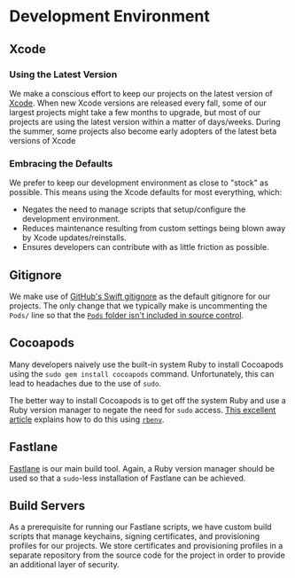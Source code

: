 # Development Environment

## Xcode

### Using the Latest Version

We make a conscious effort to keep our projects on the latest version of [Xcode](https://developer.apple.com/xcode/). When new Xcode versions are released every fall, some of our largest projects might take a few months to upgrade, but most of our projects are using the latest version within a matter of days/weeks. During the summer, some projects also become early adopters of the latest beta versions of Xcode

### Embracing the Defaults

We prefer to keep our development environment as close to "stock" as possible. This means using the Xcode defaults for most everything, which:

* Negates the need to manage scripts that setup/configure the development environment.
* Reduces maintenance resulting from custom settings being blown away by Xcode updates/reinstalls.
* Ensures developers can contribute with as little friction as possible.

## Gitignore

We make use of [GitHub's Swift gitignore](https://github.com/github/gitignore/blob/master/Swift.gitignore) as the default gitignore for our projects. The only change that we typically make is uncommenting the `Pods/` line so that the [`Pods` folder isn't included in source control](../Dependency%20Management#checking-in-the-pods-folder).

## Cocoapods

Many developers naively use the built-in system Ruby to install Cocoapods using the `sudo gem install cocoapods` command. Unfortunately, this can lead to headaches due to the use of `sudo`.

The better way to install Cocoapods is to get off the system Ruby and use a Ruby version manager to negate the need for `sudo` access. [This excellent article](https://medium.com/@jules2689/homebrew-ruby-and-gems-78d6c26b89e) explains how to do this using [`rbenv`](https://github.com/rbenv/rbenv).

## Fastlane

[Fastlane](https://fastlane.tools/) is our main build tool. Again, a Ruby version manager should be used so that a `sudo`-less installation of Fastlane can be achieved.

## Build Servers

As a prerequisite for running our Fastlane scripts, we have custom build scripts that manage keychains, signing certificates, and provisioning profiles for our projects. We store certificates and provisioning profiles in a separate repository from the source code for the project in order to provide an additional layer of security.
